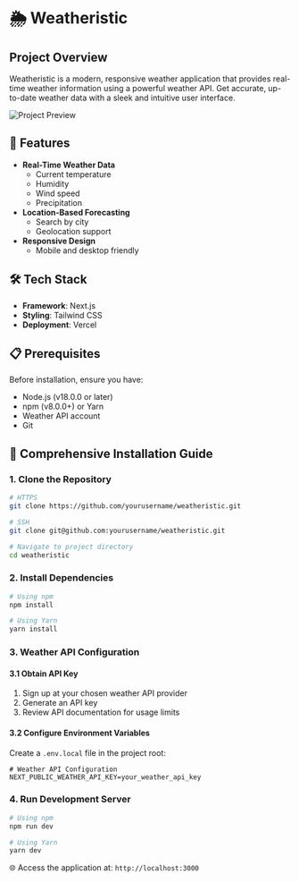 # 🌦️ Weatheristic

## Project Overview

Weatheristic is a modern, responsive weather application that provides real-time weather information using a powerful weather API. Get accurate, up-to-date weather data with a sleek and intuitive user interface.

![Project Preview](https://cloud-6b2ippkmm-hack-club-bot.vercel.app/0image.png)

## 🌟 Features

- **Real-Time Weather Data**
  - Current temperature
  - Humidity
  - Wind speed
  - Precipitation
- **Location-Based Forecasting**
  - Search by city
  - Geolocation support
- **Responsive Design**
  - Mobile and desktop friendly

## 🛠 Tech Stack

- **Framework**: Next.js
- **Styling**: Tailwind CSS
- **Deployment**: Vercel

## 📋 Prerequisites

Before installation, ensure you have:
- Node.js (v18.0.0 or later)
- npm (v8.0.0+) or Yarn
- Weather API account
- Git

## 🔧 Comprehensive Installation Guide

### 1. Clone the Repository

```bash
# HTTPS
git clone https://github.com/yourusername/weatheristic.git

# SSH
git clone git@github.com:yourusername/weatheristic.git

# Navigate to project directory
cd weatheristic
```

### 2. Install Dependencies

```bash
# Using npm
npm install

# Using Yarn
yarn install
```

### 3. Weather API Configuration

#### 3.1 Obtain API Key
1. Sign up at your chosen weather API provider
2. Generate an API key
3. Review API documentation for usage limits

#### 3.2 Configure Environment Variables
Create a `.env.local` file in the project root:

```env
# Weather API Configuration
NEXT_PUBLIC_WEATHER_API_KEY=your_weather_api_key
```

### 4. Run Development Server

```bash
# Using npm
npm run dev

# Using Yarn
yarn dev
```

🌐 Access the application at: `http://localhost:3000`
